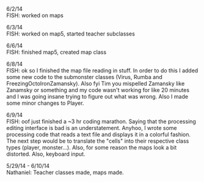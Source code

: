 6/2/14<br>
FISH: worked on maps

6/3/14<br>
FISH: worked on map5, started teacher subclasses

6/6/14<br>
FISH: finished map5, created map class

6/8/14<br>
FISH: ok so I finished the map file reading in stuff. In order to do this I added some new code to the submonster classes (Virus, Rumba and FreezingOctoIronZamansky). Also fyi Tim you mispelled Zamansky like Zanamsky or something and my code wasn't working for like 20 minutes and I was going insane trying to figure out what was wrong. Also I made some minor changes to Player.

6/9/14<br>
FISH: oof just finished a ~3 hr coding marathon. Saying that the processing editing interface is bad is an understatement. Anyhoo, I wrote some processing code that reads a text file and displays it in a colorful fashion. The next step would be to translate the "cells" into their respective class types (player, monster...). Also, for some reason the maps look a bit distorted. Also, keyboard input.

5/29/14 - 6/10/14<br>
Nathaniel: Teacher classes made, maps made.
